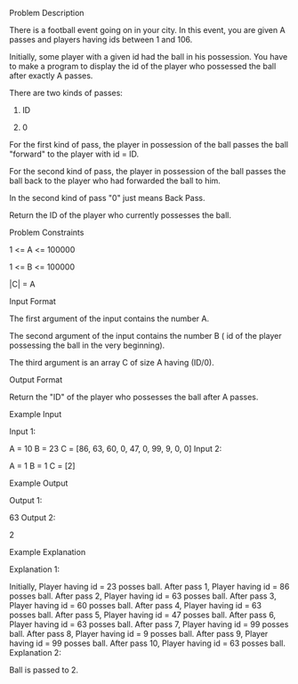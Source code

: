 Problem Description

There is a football event going on in your city. In this event, you are given A passes and players having ids between 1 and 106.


Initially, some player with a given id had the ball in his possession. You have to make a program to display the id of the player who possessed the ball after exactly A passes.

There are two kinds of passes:

1) ID

2) 0

For the first kind of pass, the player in possession of the ball passes the ball "forward" to the player with id = ID.

For the second kind of pass, the player in possession of the ball passes the ball back to the player who had forwarded the ball to him.

In the second kind of pass "0" just means Back Pass.

Return the ID of the player who currently possesses the ball.




Problem Constraints

1 <= A <= 100000


1 <= B <= 100000

|C| = A



Input Format

The first argument of the input contains the number A.


The second argument of the input contains the number B ( id of the player possessing the ball in the very beginning).

The third argument is an array C of size A having (ID/0).



Output Format

Return the "ID" of the player who possesses the ball after A passes.



Example Input

Input 1:

 A = 10
 B = 23
 C = [86, 63, 60, 0, 47, 0, 99, 9, 0, 0]
Input 2:

 A = 1
 B = 1
 C = [2]


Example Output

Output 1:

 63
Output 2:

 2


Example Explanation

Explanation 1:

 Initially, Player having  id = 23  posses ball. 
 After pass  1,  Player having  id = 86  posses ball. 
 After pass  2,  Player having  id = 63  posses ball. 
 After pass  3,  Player having  id = 60  posses ball. 
 After pass  4,  Player having  id = 63  posses ball. 
 After pass  5,  Player having  id = 47  posses ball. 
 After pass  6,  Player having  id = 63  posses ball. 
 After pass  7,  Player having  id = 99  posses ball. 
 After pass  8,  Player having  id = 9   posses ball. 
 After pass  9,  Player having  id = 99  posses ball. 
 After pass  10, Player having  id = 63   posses ball.
Explanation 2:

 Ball is passed to 2.

